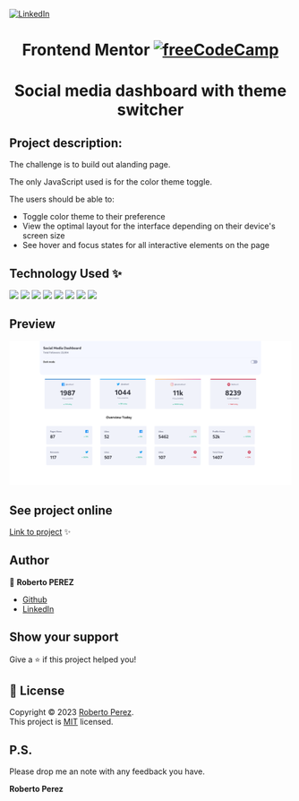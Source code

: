 <a href="https://www.linkedin.com/in/pejir/" target="_blank"><img src="https://img.shields.io/badge/LinkedIn-blue?style=flat&logo=linkedin&labelColor=blue" alt="LinkedIn" /></a>

<h1 align="center">Frontend Mentor
  
   

<a href ="">
    <img src="https://www.frontendmentor.io/static/images/logo-mobile.svg" loading="lazy" alt="freeCodeCamp" evi-   width="96" height="96"target="_blank">
  </a>
 
</h1>
<h1 align="center">Social media dashboard with theme switcher</h1>

 

<!---
<p>
  <img alt="Version" src="https://img.shields.io/badge/version-pejir-blue.svg?cacheSeconds=2592000" />
  <a href="pejir" target="_blank">
    <img alt="Documentation" src="https://img.shields.io/badge/documentation-yes-brightgreen.svg" />
  </a>
  <a href="https://opensource.org/license/mit/" target="_blank">
    <img alt="License: MIT" src="https://img.shields.io/badge/License-MIT-yellow.svg" />
  </a>
  <a href="https://twitter.com/PerezPejir84" target="_blank">
    <img alt="Twitter: pejir" src="https://img.shields.io/twitter/follow/pejir.svg?style=social" />
  </a>
</p>
---> 
## Project description: 

The challenge is to build out alanding page.

The only JavaScript used is for the color theme toggle.

The users should be able to:
- Toggle color theme to their preference
- View the optimal layout for the interface depending on their device's screen size
- See hover and focus states for all interactive elements on the page


## Technology Used ✨
![](https://img.shields.io/badge/Linux-FCC624?style=for-the-badge&logo=linux&logoColor=black)
![](https://img.shields.io/badge/debian-red?style=for-the-badge&logo=debian&logoColor=red&color=grey)
![](https://img.shields.io/badge/VSCode-0078D4?style=for-the-badge&logo=visual%20studio%20code&logoColor=white)
![](https://img.shields.io/badge/JavaScript-323330?style=for-the-badge&logo=javascript&logoColor=F7DF1E)
![](https://img.shields.io/badge/Tailwind-blue?style=for-the-badge&logo=tailwindcss&logoColor=%20&color=%23151C2C)
![](https://img.shields.io/badge/React_JS-%23313335?style=for-the-badge&logo=react&logoColor=%20&color=%23323337)
![](https://img.shields.io/badge/GIT-E44C30?style=for-the-badge&logo=git&logoColor=white)
![](https://img.shields.io/badge/GitHub_Actions-2088FF?style=for-the-badge&logo=github-actions&logoColor=white)
 

## Preview

<a href="https://pejir.github.io/Social-media-dashboard-with-theme-switcher/">
  <img src="photo.png" width="auto">
</a>


##  See project online 

[Link to project](https://pejir.github.io/Social-media-dashboard-with-theme-switcher/) ✨



 

## Author

👤 **Roberto PEREZ**

<!--- 
* [Website](https://pejir.github.io/robertoportfolio.io/ )
* [Twitter](https://twitter.com/pejir)--->
* [Github](https://github.com/pejir)
* [LinkedIn](https://linkedin.com/in/pejir)

<!---
## 🤝 Contributing

Contributions, issues and feature requests are welcome!<br />Feel free to check [issues page](pejir). You can also take a look at the [contributing guide](pejir).
---> 
 
## Show your support

Give a ⭐️ if this project helped you!

<!---
<a href="https://www.patreon.com/pejir">
  <img src="https://c5.patreon.com/external/logo/become_a_patron_button@2x.png" width="160">
</a>
--->

## 📝 License

Copyright © 2023 [Roberto Perez](https://github.com/PeJiR).<br />
This project is [MIT](https://opensource.org/license/mit/) licensed.


P.S.
------------

Please drop me an note with any feedback you have.

**Roberto Perez**
